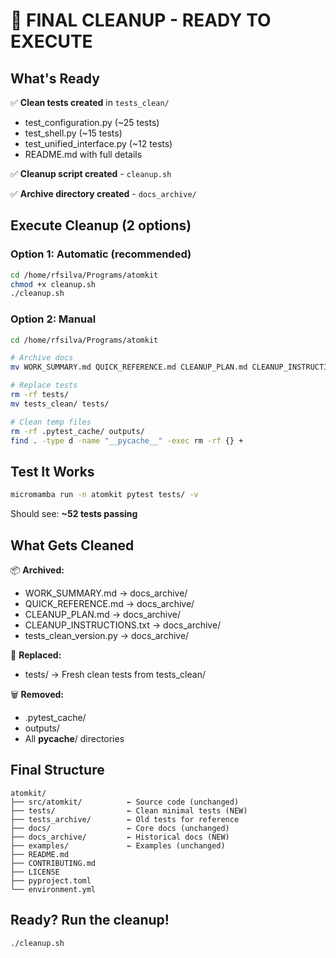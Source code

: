 # 🎯 FINAL CLEANUP - READY TO EXECUTE

## What's Ready

✅ **Clean tests created** in `tests_clean/`
   - test_configuration.py (~25 tests)
   - test_shell.py (~15 tests)  
   - test_unified_interface.py (~12 tests)
   - README.md with full details

✅ **Cleanup script created** - `cleanup.sh`

✅ **Archive directory created** - `docs_archive/`

## Execute Cleanup (2 options)

### Option 1: Automatic (recommended)
```bash
cd /home/rfsilva/Programs/atomkit
chmod +x cleanup.sh
./cleanup.sh
```

### Option 2: Manual
```bash
cd /home/rfsilva/Programs/atomkit

# Archive docs
mv WORK_SUMMARY.md QUICK_REFERENCE.md CLEANUP_PLAN.md CLEANUP_INSTRUCTIONS.txt tests_clean_version.py docs_archive/

# Replace tests
rm -rf tests/
mv tests_clean/ tests/

# Clean temp files
rm -rf .pytest_cache/ outputs/
find . -type d -name "__pycache__" -exec rm -rf {} +
```

## Test It Works
```bash
micromamba run -n atomkit pytest tests/ -v
```

Should see: **~52 tests passing**

## What Gets Cleaned

📦 **Archived:**
- WORK_SUMMARY.md → docs_archive/
- QUICK_REFERENCE.md → docs_archive/
- CLEANUP_PLAN.md → docs_archive/
- CLEANUP_INSTRUCTIONS.txt → docs_archive/
- tests_clean_version.py → docs_archive/

🔄 **Replaced:**
- tests/ → Fresh clean tests from tests_clean/

🗑️ **Removed:**
- .pytest_cache/
- outputs/
- All __pycache__/ directories

## Final Structure
```
atomkit/
├── src/atomkit/          ← Source code (unchanged)
├── tests/                ← Clean minimal tests (NEW)
├── tests_archive/        ← Old tests for reference
├── docs/                 ← Core docs (unchanged)
├── docs_archive/         ← Historical docs (NEW)
├── examples/             ← Examples (unchanged)
├── README.md
├── CONTRIBUTING.md
├── LICENSE
├── pyproject.toml
└── environment.yml
```

## Ready? Run the cleanup!
```bash
./cleanup.sh
```
